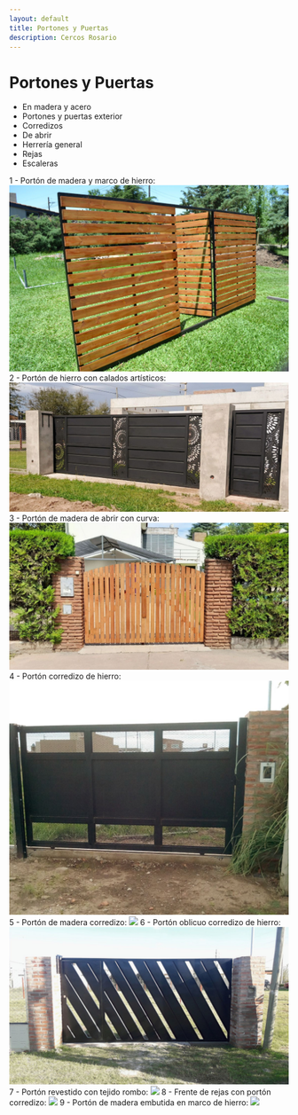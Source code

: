 ```yaml
---
layout: default
title: Portones y Puertas
description: Cercos Rosario
---
```


# Portones y Puertas

* En madera y acero
* Portones y puertas exterior
* Corredizos
* De abrir
* Herrería general
* Rejas
* Escaleras

1 - Portón de madera y marco de hierro:
<img src="./assets/images/portones/porton1.jpeg" loading="lazy" class="full-width-image" />
2 - Portón de hierro con calados artísticos:
<img src="./assets/images/portones/porton2.jpg" loading="lazy" class="full-width-image" />
3 - Portón de madera de abrir con curva:
<img src="./assets/images/portones/porton3.jpg" loading="lazy" class="full-width-image" />
4 - Portón corredizo de hierro:
<img src="./assets/images/portones/porton4.jpg" loading="lazy" class="full-width-image" />
5 - Portón de madera corredizo:
<img src="./assets/images/portones/porton5.jpg" loading="lazy" class="full-width-image" />
6 - Portón oblicuo corredizo de hierro:
<img src="./assets/images/portones/porton6.jpg" loading="lazy" class="full-width-image" />
7 - Portón revestido con tejido rombo:
<img src="./assets/images/portones/porton7.jpg" loading="lazy" class="full-width-image" />
8 - Frente de rejas con portón corredizo:
<img src="./assets/images/portones/porton8.jpg" loading="lazy" class="full-width-image" />
9 - Portón de madera embutida en marco de hierro:
<img src="./assets/images/portones/porton9.jpg" loading="lazy" class="full-width-image" />
